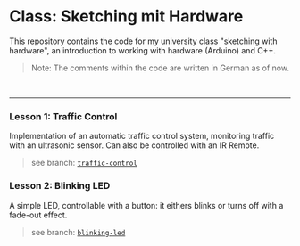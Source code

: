 # Class: Sketching mit Hardware

This repository contains the code for my university class "sketching with hardware", an introduction to working with hardware (Arduino) and C++.

> Note: The comments within the code are written in German as of now.  

&nbsp;  
___
### Lesson 1: Traffic Control
Implementation of an automatic traffic control system, monitoring traffic with an ultrasonic sensor. Can also be controlled with an IR Remote.
> see branch: [`traffic-control`](https://github.com/jonaskuske/sketching-with-hardware/tree/traffic-control)

### Lesson 2: Blinking LED
A simple LED, controllable with a button: it eithers blinks or turns off with a fade-out effect.
> see branch: [`blinking-led`](https://github.com/jonaskuske/sketching-with-hardware/tree/blinking-led)
